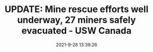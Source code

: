 ---
"title": "UPDATE: Mine rescue efforts well underway, 27 miners safely evacuated - USW Canada"
"date": "2021-9-28 13:39:26"
"feed_name": "GOOGLENEWSMINING"
"feed_website": "https://news.google.com/search?q=mining%2Bincident&hl=en-US&gl=US&ceid=US:en"
"feed_rss": "https://news.google.com/rss/search?q=mining%2Bincident&hl=en-US&gl=US&ceid=US:en"
"link": "https://usw.ca/news/media-centre/releases/2021/update-mine-rescue-efforts-well-underway-27-miners-safely-evacuated"
"source": "{'href': 'https://usw.ca', 'title': 'USW Canada'}"
"file": "_posts/2021-1-1-f7aee1735a29051c49684a880df99a38b303c8c2.md"
"accident": "1"
"drilling": "0"
"dead": "0"
"injured": "0"
"arrested": "0"
"where": "unknown site"
"place": "unknown place"
---